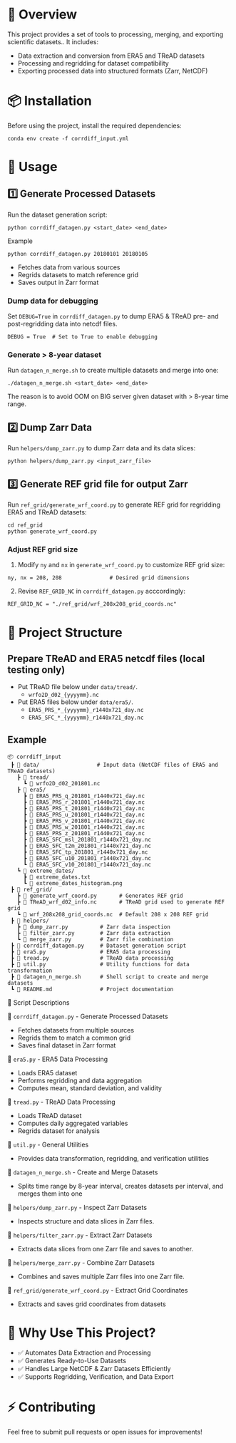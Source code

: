 # 📌 Overview
This project provides a set of tools to processing, merging, and exporting scientific datasets.. It includes:

- Data extraction and conversion from ERA5 and TReAD datasets
- Processing and regridding for dataset compatibility
- Exporting processed data into structured formats (Zarr, NetCDF)

# 📦 Installation

Before using the project, install the required dependencies:

```
conda env create -f corrdiff_input.yml
```

# 🚀 Usage

## 1️⃣ Generate Processed Datasets

Run the dataset generation script:

`python corrdiff_datagen.py <start_date> <end_date>`

Example

`python corrdiff_datagen.py 20180101 20180105`

- Fetches data from various sources
- Regrids datasets to match reference grid
- Saves output in Zarr format

### Dump data for debugging
Set `DEBUG=True` in `corrdiff_datagen.py` to dump ERA5 & TReAD pre- and post-regridding data into netcdf files.

```
DEBUG = True  # Set to True to enable debugging
```

### Generate > 8-year dataset

Run `datagen_n_merge.sh` to create multiple datasets and merge into one:

`./datagen_n_merge.sh <start_date> <end_date>`

The reason is to avoid OOM on BIG server given dataset with > 8-year time range.

## 2️⃣ Dump Zarr Data

Run `helpers/dump_zarr.py` to dump Zarr data and its data slices:

`python helpers/dump_zarr.py <input_zarr_file>`

## 3️⃣ Generate REF grid file for output Zarr

Run `ref_grid/generate_wrf_coord.py` to generate REF grid for regridding ERA5 and TReAD datasets:

```
cd ref_grid
python generate_wrf_coord.py
```

### Adjust REF grid size

1. Modify `ny` and `nx` in `generate_wrf_coord.py` to customize REF grid size:

```
ny, nx = 208, 208               # Desired grid dimensions
```

2. Revise `REF_GRID_NC` in `corrdiff_datagen.py` acccordingly:

```
REF_GRID_NC = "./ref_grid/wrf_208x208_grid_coords.nc"
```

# 📂 Project Structure

## Prepare TReAD and ERA5 netcdf files (local testing only)
- Put TReAD file below under `data/tread/`.
  - `wrfo2D_d02_{yyyymm}.nc`
- Put ERA5 files below under `data/era5/`.
  - `ERA5_PRS_*_{yyyymm}_r1440x721_day.nc`
  - `ERA5_SFC_*_{yyyymm}_r1440x721_day.nc`

## Example

```
📦 corrdiff_input
 ┣ 📂 data/                  # Input data (NetCDF files of ERA5 and TReAD datasets)
   ┣ 📂 tread/
     ┗ 📜 wrfo2D_d02_201801.nc
   ┣ 📂 era5/
     ┣ 📜 ERA5_PRS_q_201801_r1440x721_day.nc
     ┣ 📜 ERA5_PRS_r_201801_r1440x721_day.nc
     ┣ 📜 ERA5_PRS_t_201801_r1440x721_day.nc
     ┣ 📜 ERA5_PRS_u_201801_r1440x721_day.nc
     ┣ 📜 ERA5_PRS_v_201801_r1440x721_day.nc
     ┣ 📜 ERA5_PRS_w_201801_r1440x721_day.nc
     ┣ 📜 ERA5_PRS_z_201801_r1440x721_day.nc
     ┣ 📜 ERA5_SFC_msl_201801_r1440x721_day.nc
     ┣ 📜 ERA5_SFC_t2m_201801_r1440x721_day.nc
     ┣ 📜 ERA5_SFC_tp_201801_r1440x721_day.nc
     ┣ 📜 ERA5_SFC_u10_201801_r1440x721_day.nc
     ┗ 📜 ERA5_SFC_v10_201801_r1440x721_day.nc
   ┗ 📂 extreme_dates/
     ┣ 📜 extreme_dates.txt
     ┗ 📜 extreme_dates_histogram.png
 ┣ 📂 ref_grid/
   ┣ 📜 generate_wrf_coord.py       # Generates REF grid
   ┣ 📜 TReAD_wrf_d02_info.nc       # TReAD grid used to generate REF grid
   ┗ 📜 wrf_208x208_grid_coords.nc  # Default 208 x 208 REF grid
 ┣ 📂 helpers/
   ┣ 📜 dump_zarr.py          # Zarr data inspection
   ┣ 📜 filter_zarr.py        # Zarr data extraction
   ┗ 📜 merge_zarr.py         # Zarr file combination
 ┣ 📜 corrdiff_datagen.py     # Dataset generation script
 ┣ 📜 era5.py                 # ERA5 data processing
 ┣ 📜 tread.py                # TReAD data processing
 ┣ 📜 util.py                 # Utility functions for data transformation
 ┣ 📜 datagen_n_merge.sh      # Shell script to create and merge datasets
 ┗ 📜 README.md               # Project documentation
```

📜 Script Descriptions

🔹 `corrdiff_datagen.py` - Generate Processed Datasets
  - Fetches datasets from multiple sources
  - Regrids them to match a common grid
  - Saves final dataset in Zarr format

🔹 `era5.py` - ERA5 Data Processing
  - Loads ERA5 dataset
  - Performs regridding and data aggregation
  - Computes mean, standard deviation, and validity

🔹 `tread.py` - TReAD Data Processing
  - Loads TReAD dataset
  - Computes daily aggregated variables
  - Regrids dataset for analysis

🔹 `util.py` - General Utilities
  - Provides data transformation, regridding, and verification utilities

🔹 `datagen_n_merge.sh` - Create and Merge Datasets
  - Splits time range by 8-year interval, creates datasets per interval, and merges them into one

🔹 `helpers/dump_zarr.py` - Inspect Zarr Datasets
  - Inspects structure and data slices in Zarr files.

🔹 `helpers/filter_zarr.py` - Extract Zarr Datasets
  - Extracts data slices from one Zarr file and saves to another.

🔹 `helpers/merge_zarr.py` - Combine Zarr Datasets
  - Combines and saves multiple Zarr files into one Zarr file.

🔹 `ref_grid/generate_wrf_coord.py` - Extract Grid Coordinates
  - Extracts and saves grid coordinates from datasets

# 🎯 Why Use This Project?

- ✅ Automates Data Extraction and Processing
- ✅ Generates Ready-to-Use Datasets
- ✅ Handles Large NetCDF & Zarr Datasets Efficiently
- ✅ Supports Regridding, Verification, and Data Export

# ⚡ Contributing

Feel free to submit pull requests or open issues for improvements!
